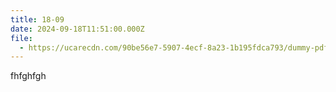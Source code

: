 ```yaml
---
title: 18-09
date: 2024-09-18T11:51:00.000Z
file:
  - https://ucarecdn.com/90be56e7-5907-4ecf-8a23-1b195fdca793/dummy-pdf_3.pdf
---
```

fhfghfgh
